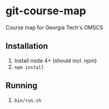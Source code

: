 # git-course-map

Course map for Georgia Tech's OMSCS

## Installation

1. Install node 4+ (should incl. npm)
1. `npm install`

## Running

1. `bin/run.sh`